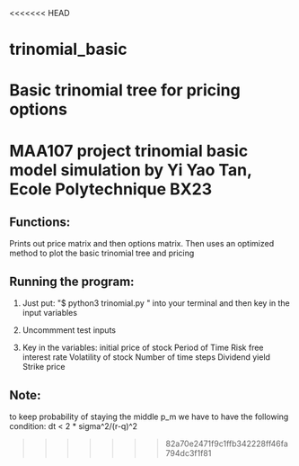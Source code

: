 <<<<<<< HEAD
# trinomial_basic
Basic trinomial tree for pricing options
=======
# MAA107 project trinomial basic model simulation by Yi Yao Tan, Ecole Polytechnique BX23

## Functions:
Prints out price matrix and then options matrix. 
Then uses an optimized method to plot the basic trinomial tree and pricing

## Running the program:
1) Just put: "$ python3 trinomial.py "
into your terminal and then key in the input variables

2) Uncommment test inputs

3) Key in the variables:
initial price of stock
Period of Time
Risk free interest rate
Volatility of stock
Number of time steps
Dividend yield
Strike price

## Note:
to keep probability of staying the middle p_m we have to have the following condition: 
dt < 2 * sigma^2/(r-q)^2


>>>>>>> 82a70e2471f9c1ffb342228ff46fa794dc3f1f81
